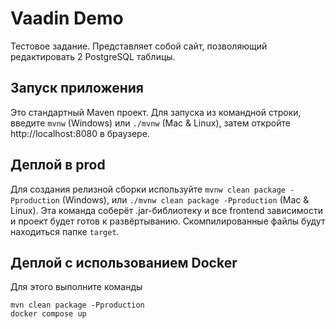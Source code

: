 # Vaadin Demo

Тестовое задание. Представляет собой сайт, позволяющий редактировать 2 PostgreSQL таблицы.

## Запуск приложения

Это стандартный Maven проект. Для запуска из командной строки,
введите `mvnw` (Windows) или `./mvnw` (Mac & Linux), затем откройте
http://localhost:8080 в браузере.

## Деплой в prod

Для создания релизной сборки используйте `mvnw clean package -Pproduction` (Windows),
или `./mvnw clean package -Pproduction` (Mac & Linux).
Эта команда соберёт .jar-библиотеку и все frontend зависимости и проект будет готов к развёртыванию.
Скомпилированные файлы будут находиться папке ```target```.

## Деплой с использованием Docker

Для этого выполните команды

```
mvn clean package -Pproduction
docker compose up
```
